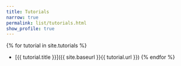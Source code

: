 ```yaml
---
title: Tutorials
narrow: true
permalink: list/tutorials.html
show_profile: true
---
```


{% for tutorial in site.tutorials %}
- [{{ tutorial.title }}]({{ site.baseurl }}{{ tutorial.url }})
{% endfor %}
